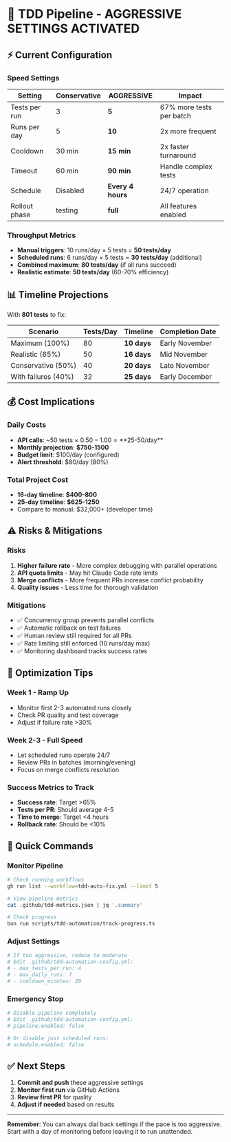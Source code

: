 # 🚀 TDD Pipeline - AGGRESSIVE SETTINGS ACTIVATED

## ⚡ Current Configuration

### Speed Settings

| Setting       | Conservative | **AGGRESSIVE**    | Impact                   |
| ------------- | ------------ | ----------------- | ------------------------ |
| Tests per run | 3            | **5**             | 67% more tests per batch |
| Runs per day  | 5            | **10**            | 2x more frequent         |
| Cooldown      | 30 min       | **15 min**        | 2x faster turnaround     |
| Timeout       | 60 min       | **90 min**        | Handle complex tests     |
| Schedule      | Disabled     | **Every 4 hours** | 24/7 operation           |
| Rollout phase | testing      | **full**          | All features enabled     |

### Throughput Metrics

- **Manual triggers**: 10 runs/day × 5 tests = **50 tests/day**
- **Scheduled runs**: 6 runs/day × 5 tests = **30 tests/day** (additional)
- **Combined maximum**: **80 tests/day** (if all runs succeed)
- **Realistic estimate**: **50 tests/day** (60-70% efficiency)

## 📊 Timeline Projections

With **801 tests** to fix:

| Scenario            | Tests/Day | Timeline    | Completion Date |
| ------------------- | --------- | ----------- | --------------- |
| Maximum (100%)      | 80        | **10 days** | Early November  |
| Realistic (65%)     | 50        | **16 days** | Mid November    |
| Conservative (50%)  | 40        | **20 days** | Late November   |
| With failures (40%) | 32        | **25 days** | Early December  |

## 💰 Cost Implications

### Daily Costs

- **API calls**: ~50 tests × $0.50-1.00 = **$25-50/day**
- **Monthly projection**: **$750-1500**
- **Budget limit**: $100/day (configured)
- **Alert threshold**: $80/day (80%)

### Total Project Cost

- **16-day timeline**: **$400-800**
- **25-day timeline**: **$625-1250**
- Compare to manual: $32,000+ (developer time)

## ⚠️ Risks & Mitigations

### Risks

1. **Higher failure rate** - More complex debugging with parallel operations
2. **API quota limits** - May hit Claude Code rate limits
3. **Merge conflicts** - More frequent PRs increase conflict probability
4. **Quality issues** - Less time for thorough validation

### Mitigations

- ✅ Concurrency group prevents parallel conflicts
- ✅ Automatic rollback on test failures
- ✅ Human review still required for all PRs
- ✅ Rate limiting still enforced (10 runs/day max)
- ✅ Monitoring dashboard tracks success rates

## 🎯 Optimization Tips

### Week 1 - Ramp Up

- Monitor first 2-3 automated runs closely
- Check PR quality and test coverage
- Adjust if failure rate >30%

### Week 2-3 - Full Speed

- Let scheduled runs operate 24/7
- Review PRs in batches (morning/evening)
- Focus on merge conflicts resolution

### Success Metrics to Track

- **Success rate**: Target >65%
- **Tests per PR**: Should average 4-5
- **Time to merge**: Target <4 hours
- **Rollback rate**: Should be <10%

## 🔧 Quick Commands

### Monitor Pipeline

```bash
# Check running workflows
gh run list --workflow=tdd-auto-fix.yml --limit 5

# View pipeline metrics
cat .github/tdd-metrics.json | jq '.summary'

# Check progress
bun run scripts/tdd-automation/track-progress.ts
```

### Adjust Settings

```bash
# If too aggressive, reduce to moderate
# Edit .github/tdd-automation-config.yml:
# - max_tests_per_run: 4
# - max_daily_runs: 7
# - cooldown_minutes: 20
```

### Emergency Stop

```bash
# Disable pipeline completely
# Edit .github/tdd-automation-config.yml:
# pipeline.enabled: false

# Or disable just scheduled runs:
# schedule.enabled: false
```

## ✅ Next Steps

1. **Commit and push** these aggressive settings
2. **Monitor first run** via GitHub Actions
3. **Review first PR** for quality
4. **Adjust if needed** based on results

---

**Remember**: You can always dial back settings if the pace is too aggressive. Start with a day of monitoring before leaving it to run unattended.
